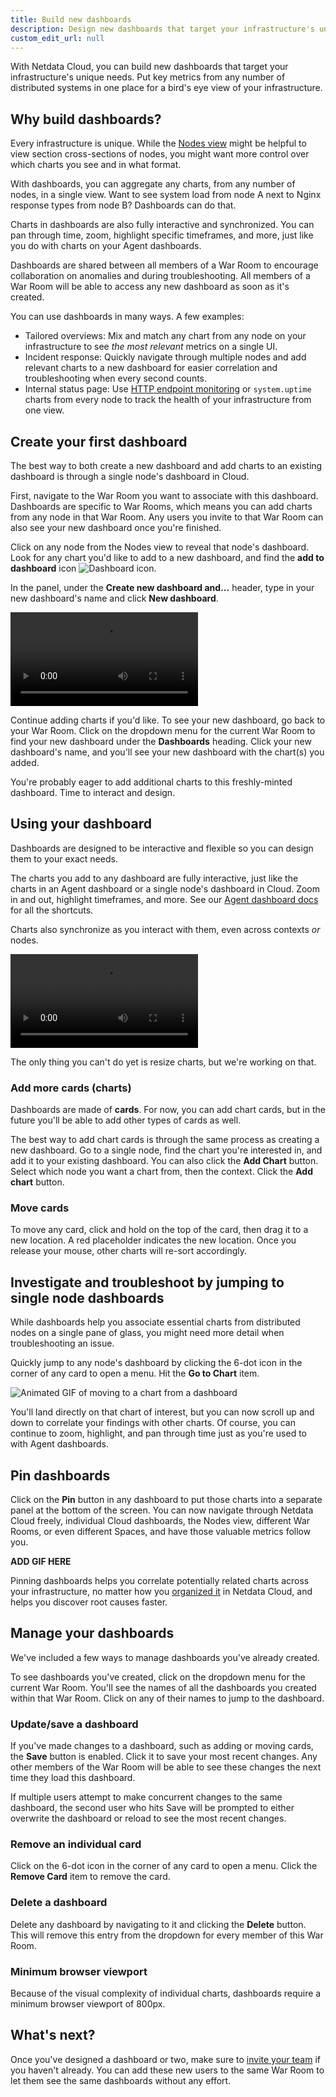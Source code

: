 ```yaml
---
title: Build new dashboards
description: Design new dashboards that target your infrastructure's unique needs and share them with your team for targeted visual anomaly detection or incident response.
custom_edit_url: null
---
```


With Netdata Cloud, you can build new dashboards that target your infrastructure's unique needs. Put key metrics from
any number of distributed systems in one place for a bird's eye view of your infrastructure.

## Why build dashboards?

Every infrastructure is unique. While the [Nodes view](/docs/cloud/visualize/nodes) might be helpful to view section
cross-sections of nodes, you might want more control over which charts you see and in what format.

With dashboards, you can aggregate any charts, from any number of nodes, in a single view. Want to see system load from
node A next to Nginx response types from node B? Dashboards can do that.

Charts in dashboards are also fully interactive and synchronized. You can pan through time, zoom, highlight specific
timeframes, and more, just like you do with charts on your Agent dashboards.

Dashboards are shared between all members of a War Room to encourage collaboration on anomalies and during
troubleshooting. All members of a War Room will be able to access any new dashboard as soon as it's created.

You can use dashboards in many ways. A few examples:

-   Tailored overviews: Mix and match any chart from any node on your infrastructure to see _the most relevant_ metrics
    on a single UI.
-   Incident response: Quickly navigate through multiple nodes and add relevant charts to a new dashboard for easier
    correlation and troubleshooting when every second counts.
-   Internal status page: Use [HTTP endpoint monitoring](/docs/agent/collectors/go.d.plugin/modules/httpcheck) or
    `system.uptime` charts from every node to track the health of your infrastructure from one view.

## Create your first dashboard

The best way to both create a new dashboard and add charts to an existing dashboard is through a single node's dashboard
in Cloud.

First, navigate to the War Room you want to associate with this dashboard. Dashboards are specific to War Rooms, which
means you can add charts from any node in that War Room. Any users you invite to that War Room can also see your new
dashboard once you're finished.

Click on any node from the Nodes view to reveal that node's dashboard. Look for any chart you'd like to add to a new
dashboard, and find the **add to dashboard** icon <img
src="https://user-images.githubusercontent.com/1153921/87587846-827fdb00-c697-11ea-9f31-aed0b8c6afba.png" alt="Dashboard
icon" class="image-inline" />. 

In the panel, under the **Create new dashboard and...** header, type in your new dashboard's name and click **New
dashboard**.

<video controls="controls">
  <source type="video/mp4" src="/video/cloud/visualize/dashboards/flow.mp4"></source>
  <p>Your browser does not support the video element.</p>
</video>

Continue adding charts if you'd like. To see your new dashboard, go back to your War Room. Click on the dropdown menu
for the current War Room to find your new dashboard under the **Dashboards** heading. Click your new dashboard's name,
and you'll see your new dashboard with the chart(s) you added.

You're probably eager to add additional charts to this freshly-minted dashboard. Time to interact and design.

## Using your dashboard

Dashboards are designed to be interactive and flexible so you can design them to your exact needs.

The charts you add to any dashboard are fully interactive, just like the charts in an Agent dashboard or a single node's
dashboard in Cloud. Zoom in and out, highlight timeframes, and more. See our [Agent dashboard
docs](https://learn.netdata.cloud/docs/agent/web#using-charts) for all the shortcuts.

Charts also synchronize as you interact with them, even across contexts _or_ nodes.

<video controls="controls">
  <source type="video/mp4" src="/video/cloud/visualize/dashboards/interact-charts.mp4"></source>
  <p>Your browser does not support the video element.</p>
</video>

The only thing you can't do yet is resize charts, but we're working on that.

### Add more cards (charts)

Dashboards are made of **cards**. For now, you can add chart cards, but in the future you'll be able to add other types
of cards as well.

The best way to add chart cards is through the same process as creating a new dashboard. Go to a single node, find the
chart you're interested in, and add it to your existing dashboard. You can also click the **Add Chart** button. Select
which node you want a chart from, then the context. Click the **Add chart** button.

### Move cards

To move any card, click and hold on the top of the card, then drag it to a new location. A red placeholder indicates the
new location. Once you release your mouse, other charts will re-sort accordingly.

## Investigate and troubleshoot by jumping to single node dashboards

While dashboards help you associate essential charts from distributed nodes on a single pane of glass, you might need
more detail when troubleshooting an issue.

Quickly jump to any node's dashboard by clicking the 6-dot icon in the corner of any card to open a menu. Hit the **Go
to Chart** item.

![Animated GIF of moving to a chart from a
dashboard](https://user-images.githubusercontent.com/1153921/87608819-ba961680-c6b5-11ea-99a0-f90d72953f7c.gif)

You'll land directly on that chart of interest, but you can now scroll up and down to correlate your findings with other
charts. Of course, you can continue to zoom, highlight, and pan through time just as you're used to with Agent
dashboards.

## Pin dashboards

Click on the **Pin** button in any dashboard to put those charts into a separate panel at the bottom of the screen. You
can now navigate through Netdata Cloud freely, individual Cloud dashboards, the Nodes view, different War Rooms, or even
different Spaces, and have those valuable metrics follow you.

**ADD GIF HERE**

Pinning dashboards helps you correlate potentially related charts across your infrastructure, no matter how you
[organized it](/docs/cloud/organize) in Netdata Cloud, and helps you discover root causes faster.

## Manage your dashboards

We've included a few ways to manage dashboards you've already created.

To see dashboards you've created, click on the dropdown menu for the current War Room. You'll see the names of all the
dashboards you created within that War Room. Click on any of their names to jump to the dashboard.

### Update/save a dashboard

If you've made changes to a dashboard, such as adding or moving cards, the **Save** button is enabled. Click it to save
your most recent changes. Any other members of the War Room will be able to see these changes the next time they load
this dashboard.

If multiple users attempt to make concurrent changes to the same dashboard, the second user who hits Save will be
prompted to either overwrite the dashboard or reload to see the most recent changes.

### Remove an individual card

Click on the 6-dot icon in the corner of any card to open a menu. Click the **Remove Card** item to remove the card.

### Delete a dashboard

Delete any dashboard by navigating to it and clicking the **Delete** button. This will remove this entry from the
dropdown for every member of this War Room.

### Minimum browser viewport

Because of the visual complexity of individual charts, dashboards require a minimum browser viewport of 800px.

## What's next?

Once you've designed a dashboard or two, make sure to [invite your team](/docs/cloud/collaborate/invite-your-team) if
you haven't already. You can add these new users to the same War Room to let them see the same dashboards without any
effort.
